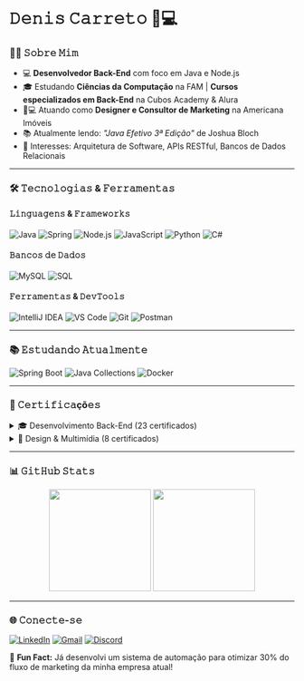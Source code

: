 # 𝙳𝚎𝚗𝚒𝚜 𝙲𝚊𝚛𝚛𝚎𝚝𝚘 👨💻

### 👨🚀 𝚂𝚘𝚋𝚛𝚎 𝙼𝚒𝚖

- 💻 **Desenvolvedor Back-End** com foco em Java e Node.js
- 🎓 Estudando **Ciências da Computação** na FAM | **Cursos especializados em Back-End** na Cubos Academy & Alura
- 👨💻 Atuando como **Designer e Consultor de Marketing** na Americana Imóveis
- 📚 Atualmente lendo: *"Java Efetivo 3ª Edição"* de Joshua Bloch
- 🧠 Interesses: Arquitetura de Software, APIs RESTful, Bancos de Dados Relacionais

---

### 🛠 𝚃𝚎𝚌𝚗𝚘𝚕𝚘𝚐𝚒𝚊𝚜 & 𝙵𝚎𝚛𝚛𝚊𝚖𝚎𝚗𝚝𝚊𝚜

#### 𝙻𝚒𝚗𝚐𝚞𝚊𝚐𝚎𝚗𝚜 & 𝙵𝚛𝚊𝚖𝚎𝚠𝚘𝚛𝚔𝚜
![Java](https://img.shields.io/badge/Java-ED8B00?style=for-the-badge&logo=openjdk&logoColor=white)
![Spring](https://img.shields.io/badge/Spring-6DB33F?style=for-the-badge&logo=spring&logoColor=white)
![Node.js](https://img.shields.io/badge/Node.js-339933?style=for-the-badge&logo=nodedotjs&logoColor=white)
![JavaScript](https://img.shields.io/badge/JavaScript-F7DF1E?style=for-the-badge&logo=javascript&logoColor=black)
![Python](https://img.shields.io/badge/Python-3776AB?style=for-the-badge&logo=python&logoColor=white)
![C#](https://img.shields.io/badge/C%23-239120?style=for-the-badge&logo=c-sharp&logoColor=white)

#### 𝙱𝚊𝚗𝚌𝚘𝚜 𝚍𝚎 𝙳𝚊𝚍𝚘𝚜
![MySQL](https://img.shields.io/badge/MySQL-4479A1?style=for-the-badge&logo=mysql&logoColor=white)
![SQL](https://img.shields.io/badge/SQL-CC2927?style=for-the-badge&logo=amazonaws&logoColor=white)

#### 𝙵𝚎𝚛𝚛𝚊𝚖𝚎𝚗𝚝𝚊𝚜 & 𝙳𝚎𝚟𝚃𝚘𝚘𝚕𝚜
![IntelliJ IDEA](https://img.shields.io/badge/IntelliJ_IDEA-000000?style=for-the-badge&logo=intellij-idea&logoColor=white)
![VS Code](https://img.shields.io/badge/VS_Code-007ACC?style=for-the-badge&logo=visual-studio-code&logoColor=white)
![Git](https://img.shields.io/badge/Git-F05032?style=for-the-badge&logo=git&logoColor=white)
![Postman](https://img.shields.io/badge/Postman-FF6C37?style=for-the-badge&logo=postman&logoColor=white)

---

### 📚 𝙴𝚜𝚝𝚞𝚍𝚊𝚗𝚍𝚘 𝙰𝚝𝚞𝚊𝚕𝚖𝚎𝚗𝚝𝚎

![Spring Boot](https://img.shields.io/badge/Spring_Boot-6DB33F?style=for-the-badge&logo=springboot&logoColor=white)
![Java Collections](https://img.shields.io/badge/Java_Collections-ED8B00?style=for-the-badge&logo=java&logoColor=white)
![Docker](https://img.shields.io/badge/Docker-2496ED?style=for-the-badge&logo=docker&logoColor=white)

---

### 📜 𝙲𝚎𝚛𝚝𝚒𝚏𝚒𝚌𝚊çõ𝚎𝚜

<details>
<summary>🎓 Desenvolvimento Back-End (23 certificados)</summary>

- Java SE 7 Programmer I
- Java: Orientação a Objetos
- Java: TDD e Refatoração
- Node.js: APIs RESTful
- SQL Avançado
- Arquitetura de Microsserviços
</details>

<details>
<summary>🎨 Design & Multimídia (8 certificados)</summary>

- Adobe Photoshop Profissional
- Ilustração Vetorial com Illustrator
- Produção Audiovisual
- UX/UI Essentials
</details>

---

### 📊 𝙶𝚒𝚝𝙷𝚞𝚋 𝚂𝚝𝚊𝚝𝚜

<div align="center">
  <img height="180em" src="https://github-readme-stats.vercel.app/api?username=CerryTrews&show_icons=true&theme=radical&include_all_commits=true"/>
  <img height="180em" src="https://github-readme-stats.vercel.app/api/top-langs/?username=CerryTrews&layout=compact&langs_count=7&theme=radical"/>
</div>

---

### 🌐 𝙲𝚘𝚗𝚎𝚌𝚝𝚎-𝚜𝚎

[![LinkedIn](https://img.shields.io/badge/LinkedIn-0077B5?style=for-the-badge&logo=linkedin&logoColor=white)](https://www.linkedin.com/in/denis-carreto/)
[![Gmail](https://img.shields.io/badge/Gmail-D14836?style=for-the-badge&logo=gmail&logoColor=white)](mailto:denis.carreto@outlook.com)
[![Discord](https://img.shields.io/badge/Discord-7289DA?style=for-the-badge&logo=discord&logoColor=white)](https://discord.gg/cerrytroi)

🚀 **Fun Fact:** Já desenvolvi um sistema de automação para otimizar 30% do fluxo de marketing da minha empresa atual!
